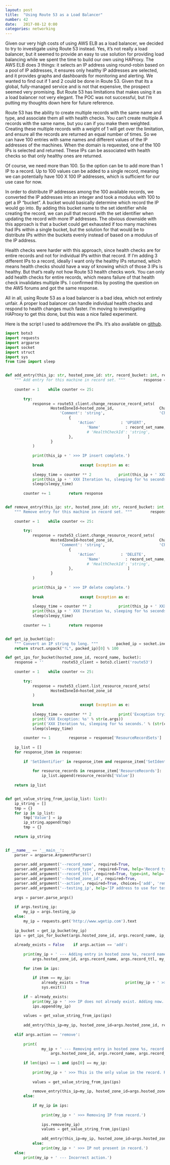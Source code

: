 ```yaml
---
layout: post
title:  "Using Route 53 as a Load Balancer"
number: 42
date:   2017-08-12 0:00
categories: networking
---
```

Given our very high costs of using AWS ELB as a load balancer, we decided to try to investigate using Route 53 instead. Yes, it’s not really a load balancer, but it seemed to provide an easy to use solution for providing load balancing while we spent the time to build our own using HAProxy. The AWS ELB does 3 things: it selects an IP address using round-robin based on a pool of IP addresses, it ensures only healthy IP addresses are selected, and it provides graphs and dashboards for monitoring and alerting. We wanted to find out if 1 and 2 could be done in Route 53. Given that its a global, fully-managed service and is not that expensive, the prospect seemed very promising. But Route 53 has limitations that makes using it as a load balancer not very elegant. The POC was not successful, but I’m putting my thoughts down here for future reference.

Route 53 has the ability to create multiple records with the same name and type, and associate them all with health checks. You can’t create multiple A records with the same name, but you can if you make them weighted. Creating these multiple records with a weight of 1 will get over the limitation, and ensure all the records are returned an equal number of times. So we can have 100 entries with same names and different values of the IP addresses of the machines. When the domain is requested, one of the 100 IPs is selected and returned. These IPs can be associated with health checks so that only healthy ones are returned.

Of course, we need more than 100. So the option can be to add more than 1 IP to a record. Up to 100 values can be added to a single record, meaning we can potentially have 100 X 100 IP addresses, which is sufficient for our use case for now.

In order to distribute IP addresses among the 100 available records, we converted the IP addresses into an integer and took a modulus with 100 to get a IP “bucket”. A bucket would basically determine which record the IP would go into. By adding this bucket name to the set identifier while creating the record, we can pull that record with the set identifier when updating the record with more IP addresses. The obvious downside with this approach is that a bucket could get exhausted if too many machines had IPs within a single bucket, but the solution for that would be to distribute IPs within the buckets evenly instead of based on a modulus of the IP address.

Health checks were harder with this approach, since health checks are for entire records and not for individual IPs within that record. If I’m adding 3 different IPs to a record, ideally I want only the healthy IPs returned, which means health checks should have a way of knowing which of those 3 IPs is healthy. But that’s really not how Route 53 health checks work. You can only add health checks for entire records, which means failure of that health check invalidates multiple IPs. I confirmed this by posting the question on the AWS forums and got the same response.

All in all, using Route 53 as a load balancer is a bad idea, which not entirely unfair. A proper load balancer can handle individual health checks and respond to health changes much faster. I’m moving to investigating HAProxy to get this done, but this was a nice failed experiment.

Here is the script I used to add/remove the IPs. It’s also available on [github](https://github.com/ayush-sharma/infra_helpers/blob/master/aws/aws_route53_register_deregister_instance.py).

```python
import boto3
import requests
import argparse
import socket
import struct
import sys
from time import sleep


def add_entry(this_ip: str, hosted_zone_id: str, record_bucket: int, record_set_name: str, record_type: str,              record_ttl: str, ip_list: list):
    """ Add entry for this machine in record set. """        response = ''        route53_client = boto3.client('route53')
    
    counter = 1    while counter <= 25:
        
        try:
            response = route53_client.change_resource_record_sets(
                    HostedZoneId=hosted_zone_id,                    ChangeBatch={
                        'Comment': 'string',                        'Changes': [
                            {
                                'Action'           : 'UPSERT',                                'ResourceRecordSet': {
                                    'Name'           : record_set_name,                                    'Type'           : record_type,                                    'TTL'            : record_ttl,                                    'ResourceRecords': ip_list,                                    'Weight'         : 1,                                    'SetIdentifier'  : record_set_name + '_' + str(record_bucket)
                                    # 'HealthCheckId': 'string',                                }
                            },                        ]
                    }
            )
            
            print(this_ip + ' >>> IP insert complete.')
            
            break                except Exception as e:
            
            sleepy_time = counter ** 2            print(this_ip + ' XXX Exception: %s' % str(e.args))
            print(this_ip + ' XXX Iteration %s, sleeping for %s seconds.' % (str(counter), str(sleepy_time)))
            sleep(sleepy_time)
        
        counter += 1        return response


def remove_entry(this_ip: str, hosted_zone_id: str, record_bucket: int, record_set_name: str, record_type: str,                 record_ttl: str, ip_list: list):
    """ Remove entry for this machine in record set. """        response = ''        route53_client = boto3.client('route53')
    
    counter = 1    while counter <= 25:
        
        try:
            response = route53_client.change_resource_record_sets(
                    HostedZoneId=hosted_zone_id,                    ChangeBatch={
                        'Comment': 'string',                        'Changes': [
                            {
                                'Action'           : 'DELETE',                                'ResourceRecordSet': {
                                    'Name'           : record_set_name,                                    'Type'           : record_type,                                    'TTL'            : record_ttl,                                    'ResourceRecords': ip_list,                                    'Weight'         : 1,                                    'SetIdentifier'  : record_set_name + '_' + str(record_bucket)
                                    # 'HealthCheckId': 'string',                                }
                            },                        ]
                    }
            )
            
            print(this_ip + ' >>> IP delete complete.')
            
            break                except Exception as e:
            
            sleepy_time = counter ** 2            print(this_ip + ' XXX Exception: %s' % str(e.args))
            print(this_ip + ' XXX Iteration %s, sleeping for %s seconds.' % (str(counter), str(sleepy_time)))
            sleep(sleepy_time)
        
        counter += 1        return response


def get_ip_bucket(ip):
    """ Convert an IP string to long. """        packed_ip = socket.inet_aton(ip)
    return struct.unpack("!L", packed_ip)[0] % 100

def get_ips_for_bucket(hosted_zone_id, record_name, bucket):
    response = ''        route53_client = boto3.client('route53')
    
    counter = 1    while counter <= 25:
        
        try:
            response = route53_client.list_resource_record_sets(
                    HostedZoneId=hosted_zone_id
            )
            
            break                except Exception as e:
            
            sleepy_time = counter ** 2            print('Exception trying to get list of records for bucket.')
            print('XXX Exception: %s' % str(e.args))
            print('XXX Iteration %s, sleeping for %s seconds.' % (str(counter), str(sleepy_time)))
            sleep(sleepy_time)
        
        counter += 1        response = response['ResourceRecordSets']
    
    ip_list = []
    for response_item in response:
        
        if 'SetIdentifier' in response_item and response_item['SetIdentifier'] == record_name + '_' + str(bucket):
            
            for resource_records in response_item['ResourceRecords']:
                ip_list.append(resource_records['Value'])
    
    return ip_list


def get_value_string_from_ips(ip_list: list):
    ip_string = []
    tmp = {}
    for ip in ip_list:
        tmp['Value'] = ip
        ip_string.append(tmp)
        tmp = {}
    
    return ip_string


if __name__ == '__main__':
    parser = argparse.ArgumentParser()
    
    parser.add_argument('--record_name', required=True,                        help='Value of record name for the record set entry.')
    parser.add_argument('--record_type', required=True, help='Record type.')
    parser.add_argument('--record_ttl', required=True, type=int, help='Record TTL.')
    parser.add_argument('--hosted_zone_id', required=True,                        help='Route 53 hosted zone ID of zone to which this entry will be added.')
    parser.add_argument('--action', required=True, choices=['add', 'remove'],                        help='Whether to add or remove the entry for this machine.')
    parser.add_argument('--testing_ip', help='IP address to use for testing.')
    
    args = parser.parse_args()
    
    if args.testing_ip:
        my_ip = args.testing_ip
    else:
        my_ip = requests.get('http://www.wgetip.com').text
    
    ip_bucket = get_ip_bucket(my_ip)
    ips = get_ips_for_bucket(args.hosted_zone_id, args.record_name, ip_bucket)
    
    already_exists = False    if args.action == 'add':
        
        print(my_ip + ' --- Adding entry in hosted zone %s, record name %s, TTL %s, and IP %s, in record bucket %s.' % (
            args.hosted_zone_id, args.record_name, args.record_ttl, my_ip, ip_bucket))
        
        for item in ips:
            
            if item == my_ip:
                already_exists = True                print(my_ip + ' >>> IP already exists. Exiting.')
                sys.exit(1)
        
        if ~ already_exists:
            print(my_ip + ' >>> IP does not already exist. Adding now.')
            ips.append(my_ip)
        
        values = get_value_string_from_ips(ips)
        
        add_entry(this_ip=my_ip, hosted_zone_id=args.hosted_zone_id, record_bucket=ip_bucket,                  record_set_name=args.record_name,                  record_type=args.record_type,                  record_ttl=args.record_ttl, ip_list=values)
    
    elif args.action == 'remove':
        
        print(
                my_ip + ' --- Removing entry in hosted zone %s, record name %s, TTL %s, and IP %s, in record bucket %s.' % (
                    args.hosted_zone_id, args.record_name, args.record_ttl, my_ip, ip_bucket))
        
        if len(ips) == 1 and ips[0] == my_ip:
            
            print(my_ip + ' >>> This is the only value in the record. Removing entire record.')
            
            values = get_value_string_from_ips(ips)
            
            remove_entry(this_ip=my_ip, hosted_zone_id=args.hosted_zone_id, record_bucket=ip_bucket,                         record_set_name=args.record_name,                         record_type=args.record_type,                         record_ttl=args.record_ttl, ip_list=values)
        else:
            
            if my_ip in ips:
                
                print(my_ip + ' >>> Removing IP from record.')
                
                ips.remove(my_ip)
                values = get_value_string_from_ips(ips)
                
                add_entry(this_ip=my_ip, hosted_zone_id=args.hosted_zone_id, record_bucket=ip_bucket,                          record_set_name=args.record_name,                          record_type=args.record_type,                          record_ttl=args.record_ttl, ip_list=values)
            else:
                print(my_ip + ' >>> IP not present in record.')
    else:
        print(my_ip + ' --- Incorrect action.')
```